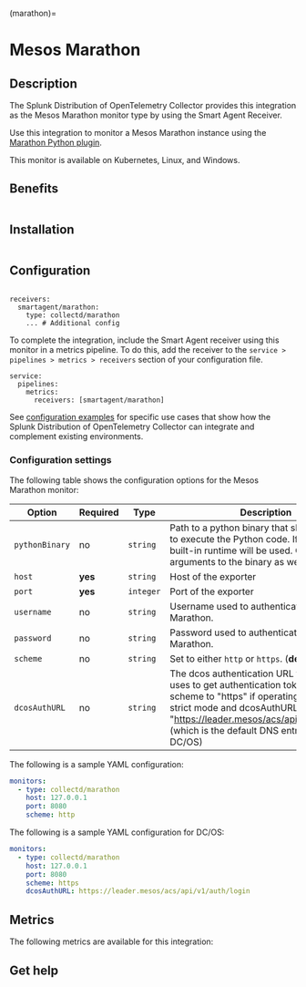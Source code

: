 (marathon)=
# Mesos Marathon
<meta name="description" content="Documentation about the Marathon monitor">

## Description

The Splunk Distribution of OpenTelemetry Collector provides this integration as the Mesos Marathon monitor type by using the Smart Agent Receiver.

Use this integration to monitor a Mesos Marathon instance using the [Marathon Python plugin](https://github.com/signalfx/signalfx-agent/blob/main/docs/monitors/collectd-marathon.md).

This monitor is available on Kubernetes, Linux, and Windows.


## Benefits

```{include} /_includes/benefits.md
```

## Installation

```{include} /_includes/collector-installation.md
```

## Configuration

```{include} /_includes/configuration.md
```

```
receivers:
  smartagent/marathon:
    type: collectd/marathon
    ... # Additional config
```

To complete the integration, include the Smart Agent receiver using this monitor in a metrics pipeline. To do this, add the receiver to the `service > pipelines > metrics > receivers` section of your configuration file.

```
service:
  pipelines:
    metrics:
      receivers: [smartagent/marathon]
```

See <a href="https://github.com/signalfx/splunk-otel-collector/tree/main/examples" target="_blank">configuration examples</a> for specific use cases that show how the Splunk Distribution of OpenTelemetry Collector can integrate and complement existing environments.


### Configuration settings

The following table shows the configuration options for the Mesos Marathon monitor:

| Option | Required | Type | Description |
| --- | --- | --- | --- |
| `pythonBinary` | no | `string` | Path to a python binary that should be used to execute the Python code. If not set, a built-in runtime will be used.  Can include arguments to the binary as well. |
| `host` | **yes** | `string` | Host of the exporter |
| `port` | **yes** | `integer` | Port of the exporter |
| `username` | no | `string` | Username used to authenticate with Marathon. |
| `password` | no | `string` | Password used to authenticate with Marathon. |
| `scheme` | no | `string` | Set to either `http` or `https`. (**default:** `http`) |
| `dcosAuthURL` | no | `string` | The dcos authentication URL that the plugin uses to get authentication tokens from. Set scheme to "https" if operating DC/OS in strict mode and dcosAuthURL to "https://leader.mesos/acs/api/v1/auth/login" (which is the default DNS entry provided by DC/OS) |



The following is a sample YAML configuration:

```yaml
monitors:
  - type: collectd/marathon
    host: 127.0.0.1
    port: 8080
    scheme: http
```

The following is a sample YAML configuration for DC/OS:

```yaml
monitors:
  - type: collectd/marathon
    host: 127.0.0.1
    port: 8080
    scheme: https
    dcosAuthURL: https://leader.mesos/acs/api/v1/auth/login
```


## Metrics

The following metrics are available for this integration:

<!--- using type="marathon" adds a duplicate, non-table-formatted list of metrics at the bottom -->
<div class="metrics-yaml" url="https://raw.githubusercontent.com/signalfx/integrations/master/marathon/metrics.yaml"></div>

## Get help

```{include} /_includes/troubleshooting.md
```
